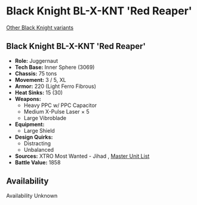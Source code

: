 # Black Knight BL-X-KNT 'Red Reaper' 

[Other Black Knight variants](../black_knight.md) 

## Black Knight BL-X-KNT 'Red Reaper' 

- **Role:** Juggernaut 
- **Tech Base:** Inner Sphere (3069) 
- **Chassis:** 75 tons 
- **Movement:** 3 / 5, XL 
- **Armor:** 220 (Light Ferro Fibrous) 
- **Heat Sinks:** 15 (30) 
- **Weapons:** 
  - Heavy PPC w/ PPC Capacitor 
  - Medium X-Pulse Laser × 5 
  - Large Vibroblade 
- **Equipment:** 
  - Large Shield 
- **Design Quirks:** 
  - Distracting 
  - Unbalanced 
- **Sources:** XTRO Most Wanted - Jihad , [Master Unit List](http://masterunitlist.info/Unit/Details/5783/black-knight-bl-x-knt-red-reaper) 
- **Battle Value:** 1858 

## Availability 

Availability Unknown 

